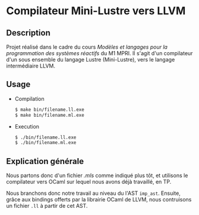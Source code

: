 # Compilateur Mini-Lustre vers LLVM

## Description

Projet réalisé dans le cadre du cours *Modèles et langages pour la programmation des systèmes réactifs*
du M1 MPRI. Il s'agit d'un compilateur d'un sous ensemble du langage Lustre (Mini-Lustre),
vers le langage intermédiaire LLVM.

## Usage

- Compilation
    ```bash
    $ make bin/filename.ll.exe
    $ make bin/filename.ml.exe
    ```

- Execution
    ```bash
    $ ./bin/filename.ll.exe
    $ ./bin/filename.ml.exe
    ```

## Explication générale

Nous partons donc d'un fichier *.mls* comme indiqué plus tôt, et utilisons le compilateur
vers OCaml sur lequel nous avons déjà travaillé, en TP.

Nous branchons donc notre travail au niveau du l'AST `imp_ast`.
Ensuite, grâce aux bindings offerts par la librairie OCaml de LLVM, nous contruisons
un fichier `.ll` à partir de cet AST.

